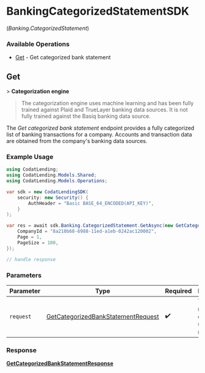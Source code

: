 # BankingCategorizedStatementSDK
(*Banking.CategorizedStatement*)

### Available Operations

* [Get](#get) - Get categorized bank statement

## Get

﻿> **Categorization engine**
>
> The categorization engine uses machine learning and has been fully trained against Plaid and TrueLayer banking data sources. It is not fully trained against the Basiq banking data source.

The _Get categorized bank statement_ endpoint provides a fully categorized list of banking transactions for a company. Accounts and transaction data are obtained from the company's banking data sources.

### Example Usage

```csharp
using CodatLending;
using CodatLending.Models.Shared;
using CodatLending.Models.Operations;

var sdk = new CodatLendingSDK(
    security: new Security() {
        AuthHeader = "Basic BASE_64_ENCODED(API_KEY)",
    }
);

var res = await sdk.Banking.CategorizedStatement.GetAsync(new GetCategorizedBankStatementRequest() {
    CompanyId = "8a210b68-6988-11ed-a1eb-0242ac120002",
    Page = 1,
    PageSize = 100,
});

// handle response
```

### Parameters

| Parameter                                                                                           | Type                                                                                                | Required                                                                                            | Description                                                                                         |
| --------------------------------------------------------------------------------------------------- | --------------------------------------------------------------------------------------------------- | --------------------------------------------------------------------------------------------------- | --------------------------------------------------------------------------------------------------- |
| `request`                                                                                           | [GetCategorizedBankStatementRequest](../../models/operations/GetCategorizedBankStatementRequest.md) | :heavy_check_mark:                                                                                  | The request object to use for the request.                                                          |


### Response

**[GetCategorizedBankStatementResponse](../../models/operations/GetCategorizedBankStatementResponse.md)**

